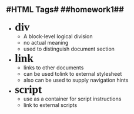 #HTML Tags#
##homework1##
---
- <strong style="font-size:30px;font-family:cursive;">div</strong>
    * A block-level logical division
    * no actual meaning
    * used to distinguish document section
    </style>
- <strong style="font-size:30px;font-family:cursive">link</strong>
    - links to other documents
    - can be used tolink to external stylesheet
    - also can be used to supply navigation hints
- <strong style="font-size:30px;font-family:cursive">script</strong>
    - use as a container for script instructions
    - link to external scripts
